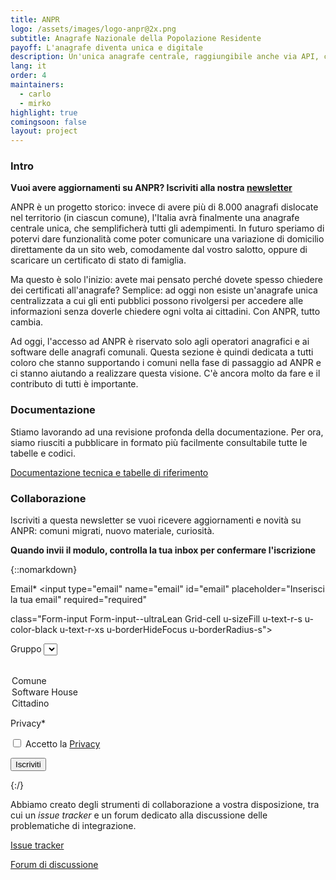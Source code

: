```yaml
---
title: ANPR
logo: /assets/images/logo-anpr@2x.png
subtitle: Anagrafe Nazionale della Popolazione Residente
payoff: L'anagrafe diventa unica e digitale
description: Un'unica anagrafe centrale, raggiungibile anche via API, che mantiene le informazioni aggiornate su residenza, stato di famiglia, e molto altro.
lang: it
order: 4
maintainers:
  - carlo
  - mirko
highlight: true
comingsoon: false
layout: project
---
```


### Intro
**Vuoi avere aggiornamenti su ANPR? Iscriviti alla nostra [newsletter](#newsletter)**

ANPR è un progetto storico: invece di avere più di 8.000 anagrafi dislocate nel territorio (in ciascun comune), l'Italia avrà finalmente una anagrafe centrale unica, che semplificherà tutti gli adempimenti.
In futuro speriamo di potervi dare funzionalità come poter comunicare una variazione di domicilio direttamente da un sito web, comodamente dal vostro salotto, oppure di scaricare un certificato di stato di famiglia.

Ma questo è solo l'inizio: avete mai pensato perché dovete spesso chiedere dei certificati all'anagrafe? Semplice: ad oggi non esiste un'anagrafe unica centralizzata a cui gli enti pubblici possono rivolgersi per accedere alle informazioni senza doverle chiedere ogni volta ai cittadini. Con ANPR, tutto cambia.

Ad oggi, l'accesso ad ANPR è riservato solo agli operatori anagrafici e ai software delle anagrafi comunali. Questa sezione è quindi dedicata a tutti coloro che stanno supportando i comuni nella fase di passaggio ad ANPR e ci stanno aiutando a realizzare questa visione. C'è ancora molto da fare e il contributo di tutti è importante.


### Documentazione
Stiamo lavorando ad una revisione profonda della documentazione. Per ora, siamo riusciti a pubblicare in formato più facilmente consultabile tutte le tabelle e codici.

[Documentazione tecnica e tabelle di riferimento](https://anpr.readthedocs.io)



### Collaborazione
Iscriviti a questa newsletter se vuoi ricevere aggiornamenti e novità su ANPR: comuni migrati, nuovo materiale, curiosità.

 <a name="newsletter"></a>
**Quando invii il modulo, controlla la tua inbox per confermare l'iscrizione**

{::nomarkdown}
<div class="">
<form action="https://a0a5i2.mailupclient.com/frontend/subscribe.aspx">

<label for="2" >Email*</label>
<input type="email" name="email" id="email" placeholder="Inserisci la tua email" required="required"

class="Form-input Form-input--ultraLean Grid-cell u-sizeFill u-text-r-s u-color-black u-text-r-xs u-borderHideFocus u-borderRadius-s">
<p >


<label for="3" >Gruppo</label>
<select name="campo3" id="campo3"
class="Form-input Form-input--ultraLean Grid-cell u-sizeFill u-text-r-s u-color-black u-text-r-xs u-borderHideFocus u-borderRadius-s">
<option value=""></option>
<option value="Comune">Comune</option><option value="SW_House">Software House</option><option value="Cittadino">Cittadino</option>
</select>
</p>
<p>
<label for="4" >Privacy*</label>
</p>
<p> <input type="checkbox" name="privacy" required="required"> Accetto la
<a target="_blank" href="https://developers.italia.it/it/privacy-policy"> Privacy</a>
</p>

<p>
<button type="submit"   name="submit" value="true" class="Grid-cell u-sizeFit u-background-teal-30 u-color-white u-textWeight-600 u-padding-r-left u-padding-r-right u-textUppercase u-borderRadius-s">
         Iscriviti
        </button>

<input type="hidden" name="list" value="1">
</p>
</form>
</div>
{:/}



Abbiamo creato degli strumenti di collaborazione a vostra disposizione, tra cui un *issue tracker* e un forum dedicato alla discussione delle problematiche di integrazione.

[Issue tracker](https://github.com/italia/anpr/issues)

[Forum di discussione](https://forum.developers.italia.it/c/anpr)
